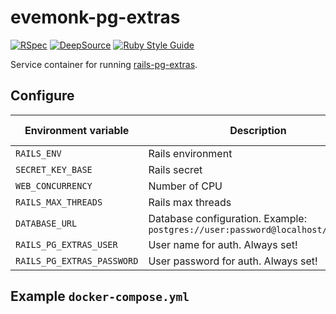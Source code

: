 # evemonk-pg-extras

[![RSpec](https://github.com/evemonk/evemonk-pg-extras/actions/workflows/rspec.yml/badge.svg)](https://github.com/evemonk/evemonk-pg-extras/actions/workflows/rspec.yml)
[![DeepSource](https://static.deepsource.io/deepsource-badge-light-mini.svg)](https://deepsource.io/gh/evemonk/evemonk-pg-extras/?ref=repository-badge)
[![Ruby Style Guide](https://img.shields.io/badge/code_style-standard-brightgreen.svg)](https://github.com/testdouble/standard)

Service container for running [rails-pg-extras](https://github.com/pawurb/rails-pg-extras).

## Configure

| Environment variable       | Description                                                                    | Default       | Default in container |
|----------------------------|--------------------------------------------------------------------------------|---------------|----------------------|
| `RAILS_ENV`                | Rails environment                                                              | `development` | `production`         |
| `SECRET_KEY_BASE`          | Rails secret                                                                   | not set       | not set              |
| `WEB_CONCURRENCY`          | Number of CPU                                                                  | not set       | not set              |
| `RAILS_MAX_THREADS`        | Rails max threads                                                              | `3`           | as default           |
| `DATABASE_URL`             | Database configuration. Example: `postgres://user:password@localhost/database` | not set       | not set              |
| `RAILS_PG_EXTRAS_USER`     | User name for auth. Always set!                                                | not set       | not set              |
| `RAILS_PG_EXTRAS_PASSWORD` | User password for auth. Always set!                                            | not set       | not set              |

## Example `docker-compose.yml`

```yaml

```
